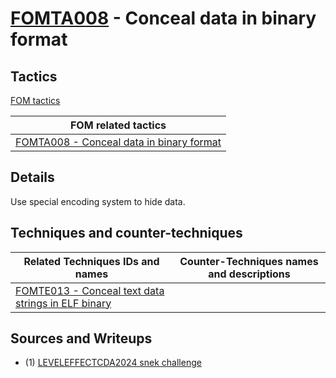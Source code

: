 # [FOMTA008](https://github.com/blue101010/FOM/blob/main/tactics/FOMTA008.md) - Conceal data in binary format

## Tactics

[FOM tactics](https://github.com/blue101010/FOM/blob/main/tactics/tactics.md)

| FOM related tactics  |
| --------------------------------------- |
| [FOMTA008 - Conceal data in binary format](https://github.com/blue101010/FOM/blob/main/tactics/FOMTA008.md)   |

## Details

Use special encoding system to hide data.

## Techniques and counter-techniques

| Related  Techniques IDs and names  | Counter-Techniques names and descriptions  |
| -----------------------------------|  -----------------------------------------|
| [FOMTE013 - Conceal text data strings in ELF binary](https://github.com/blue101010/FOM/blob/main/techniques/FOMTE013.md)  |                                           |

## Sources and Writeups

 - (1) [LEVELEFFECTCDA2024 snek challenge](https://github.com/blue101010/writeups/tree/main/2024/LEVELEFFECTCDA2024/Forensics/snek)
